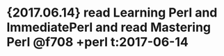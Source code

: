 # {2017.06.14} read Learning Perl and ImmediatePerl and read Mastering Perl @f708 +perl t:2017-06-14
